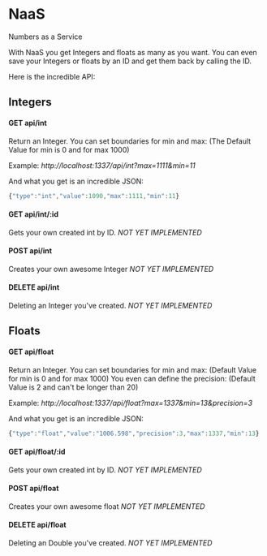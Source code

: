# NaaS
Numbers as a Service

With NaaS you get Integers and floats as many as you want.
You can even save your Integers or floats by an ID and get them back
by calling the ID.

Here is the incredible API:

## Integers

#### GET api/int
Return an Integer. You can set boundaries for min and max:
(The Default Value for min is 0 and for max 1000)

Example:
*http://localhost:1337/api/int?max=1111&min=11*

And what you get is an incredible JSON:

```javascript
{"type":"int","value":1090,"max":1111,"min":11}
```

#### GET api/int/:id
Gets your own created int by ID.
*NOT YET IMPLEMENTED*

#### POST api/int
Creates your own awesome Integer
*NOT YET IMPLEMENTED*

#### DELETE api/int
Deleting an Integer you've created.
*NOT YET IMPLEMENTED*

## Floats

#### GET api/float
Return an Integer. You can set boundaries for min and max:
(Default Value for min is 0 and for max 1000)
You even can define the precision:
(Default Value is 2 and can't be longer than 20)

Example:
*http://localhost:1337/api/float?max=1337&min=13&precision=3*

And what you get is an incredible JSON:

```javascript
{"type":"float","value":"1006.598","precision":3,"max":1337,"min":13}
```

#### GET api/float/:id
Gets your own created int by ID.
*NOT YET IMPLEMENTED*

#### POST api/float
Creates your own awesome float
*NOT YET IMPLEMENTED*

#### DELETE api/float
Deleting an Double you've created.
*NOT YET IMPLEMENTED*
